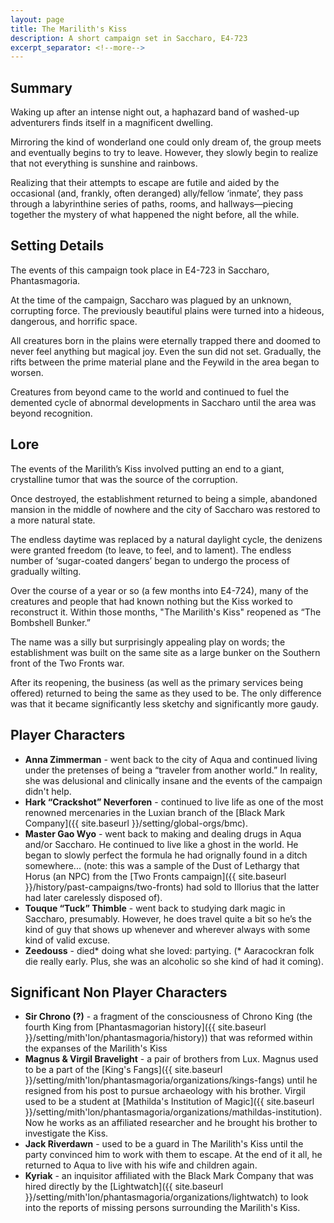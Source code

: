 ```yaml
---
layout: page
title: The Marilith's Kiss
description: A short campaign set in Saccharo, E4-723
excerpt_separator: <!--more-->
---
```


## Summary

Waking up after an intense night out, a haphazard band of washed-up adventurers finds itself in a magnificent dwelling.

Mirroring the kind of wonderland one could only dream of, the group meets and eventually begins to try to leave. However, they slowly begin to realize that not everything is sunshine and rainbows.

<!--more-->

Realizing that their attempts to escape are futile and aided by the occasional (and, frankly, often deranged) ally/fellow ‘inmate’, they pass through a labyrinthine series of paths, rooms, and hallways—piecing together the mystery of what happened the night before, all the while.

## Setting Details

The events of this campaign took place in E4-723 in Saccharo, Phantasmagoria.

At the time of the campaign, Saccharo was plagued by an unknown, corrupting force. The previously beautiful plains were turned into a hideous, dangerous, and horrific space.

All creatures born in the plains were eternally trapped there and doomed to never feel anything but magical joy. Even the sun did not set. Gradually, the rifts between the prime material plane and the Feywild in the area began to worsen.

Creatures from beyond came to the world and continued to fuel the demented cycle of abnormal developments in Saccharo until the area was beyond recognition.

## Lore
The events of the Marilith’s Kiss involved putting an end to a giant, crystalline tumor that was the source of the corruption.

Once destroyed, the establishment returned to being a simple, abandoned mansion in the middle of nowhere and the city of Saccharo was restored to a more natural state.

The endless daytime was replaced by a natural daylight cycle, the denizens were granted freedom (to leave, to feel, and to lament). The endless number of ‘sugar-coated dangers’ began to undergo the process of gradually wilting.

Over the course of a year or so (a few months into E4-724), many of the creatures and people that had known nothing but the Kiss worked to reconstruct it. Within those months, "The Marilith's Kiss" reopened as “The Bombshell Bunker.”

The name was a silly but surprisingly appealing play on words; the establishment was built on the same site as a large bunker on the Southern front of the Two Fronts war.

After its reopening, the business (as well as the primary services being offered) returned to being the same as they used to be. The only difference was that it became significantly less sketchy and significantly more gaudy.

## Player Characters
- <strong>Anna Zimmerman</strong> - went back to the city of Aqua and continued living under the pretenses of being a “traveler from another world.” In reality, she was delusional and clinically insane and the events of the campaign didn't help.
- <strong>Hark “Crackshot” Neverforen</strong> - continued to live life as one of the most renowned mercenaries in the Luxian branch of the [Black Mark Company]({{ site.baseurl }}/setting/global-orgs/bmc).
- <strong>Master Gao Wyo</strong> - went back to making and dealing drugs in Aqua and/or Saccharo. He continued to live like a ghost in the world. He began to slowly perfect the formula he had orignally found in a ditch somewhere... (note: this was a sample of the Dust of Lethargy that Horus (an NPC) from the [Two Fronts campaign]({{ site.baseurl }}/history/past-campaigns/two-fronts) had sold to Illorius that the latter had later carelessly disposed of).
- <strong>Touque “Tuck” Thimble</strong> - went back to studying dark magic in Saccharo, presumably. However, he does travel quite a bit so he’s the kind of guy that shows up whenever and wherever always with some kind of valid excuse.
- <strong>Zeedouss</strong> - died* doing what she loved: partying. (* Aaracockran folk die really early. Plus, she was an alcoholic so she kind of had it coming).

## Significant Non Player Characters
- <strong>Sir Chrono (?)</strong> - a fragment of the consciousness of Chrono King (the fourth King from [Phantasmagorian history]({{ site.baseurl }}/setting/mith'lon/phantasmagoria/history)) that was reformed within the expanses of the Marilith's Kiss
- <strong>Magnus & Virgil Bravelight</strong> - a pair of brothers from Lux. Magnus used to be a part of the [King's Fangs]({{ site.baseurl }}/setting/mith'lon/phantasmagoria/organizations/kings-fangs) until he resigned from his post to pursue archaeology with his brother. Virgil used to be a student at [Mathilda's Institution of Magic]({{ site.baseurl }}/setting/mith'lon/phantasmagoria/organizations/mathildas-institution). Now he works as an affiliated researcher and he brought his brother to investigate the Kiss.
- <strong>Jack Riverdawn</strong> - used to be a guard in The Marilith's Kiss until the party convinced him to work with them to escape. At the end of it all, he returned to Aqua to live with his wife and children again.
- <strong>Kyriak</strong> - an inquisitor affiliated with the Black Mark Company that was hired directly by the [Lightwatch]({{ site.baseurl }}/setting/mith'lon/phantasmagoria/organizations/lightwatch) to look into the reports of missing persons surrounding the Marilith's Kiss.
